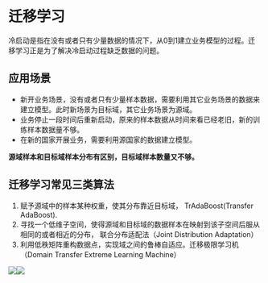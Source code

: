 # 迁移学习

冷启动是指在没有或者只有少量数据的情况下，从0到1建立业务模型的过程。迁移学习正是为了解决冷启动过程缺乏数据的问题。

## 应用场景

* 新开业务场景，没有或者只有少量样本数据，需要利用其它业务场景的数据来建立模型。此时新场景为目标域，其它业务场景为源域。
* 业务停止一段时间后重新启动，原来的样本数据从时间来看已经老旧，新的训练样本数据量不够。
* 在新的国家开展业务，需要利用源国家的数据建立模型。

**源域样本和目标域样本分布有区别，目标域样本数量又不够。**

## 迁移学习常见三类算法

1. 赋予源域中的样本某种权重，使其分布靠近目标域， TrAdaBoost\(Transfer AdaBoost\).
2. 寻找一个低维子空间，使得源域和目标域的数据样本在映射到该子空间后服从相同的或者相近的分布， 联合分布适配法（Joint Distribution Adaptation）
3. 利用低秩矩阵重构数据点，实现域之间的鲁棒自适应。迁移极限学习机（Domain Transfer Extreme Learning Machine）

![](asdfasdf231412431324234asdf.png)![](zxcvsdafdsfawerqewrsadf.png)


